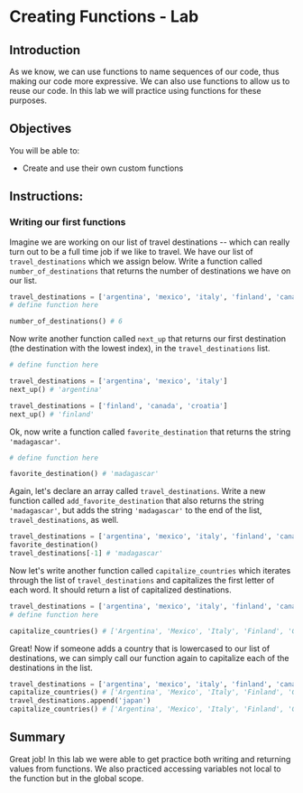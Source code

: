
# Creating Functions - Lab

## Introduction
As we know, we can use functions to name sequences of our code, thus making our code more expressive. We can also use functions to allow us to reuse our code. In this lab we will practice using functions for these purposes.

## Objectives
You will be able to:
* Create and use their own custom functions

## Instructions: 
### Writing our first functions

Imagine we are working on our list of travel destinations -- which can really turn out to be a full time job if we like to travel. We have our list of `travel_destinations` which we assign below. Write a function called `number_of_destinations` that returns the number of destinations we have on our list.


```python
travel_destinations = ['argentina', 'mexico', 'italy', 'finland', 'canada', 'croatia']
# define function here
```


```python
number_of_destinations() # 6
```

Now write another function called `next_up` that returns our first destination (the destination with the lowest index), in the `travel_destinations` list.


```python
# define function here
```


```python
travel_destinations = ['argentina', 'mexico', 'italy']
next_up() # 'argentina'
```


```python
travel_destinations = ['finland', 'canada', 'croatia']
next_up() # 'finland'
```

Ok, now write a function called `favorite_destination` that returns the string `'madagascar'`.


```python
# define function here
```


```python
favorite_destination() # 'madagascar'
```

Again, let's declare an array called `travel_destinations`. Write a new function called `add_favorite_destination` that also returns the string `'madagascar'`, but adds the string `'madagascar'` to the end of the list, `travel_destinations`, as well.


```python
travel_destinations = ['argentina', 'mexico', 'italy', 'finland', 'canada', 'croatia']
favorite_destination()
travel_destinations[-1] # 'madagascar'
```

Now let's write another function called `capitalize_countries` which iterates through the list of `travel_destinations` and capitalizes the first letter of each word. It should return a list of capitalized destinations.


```python
travel_destinations = ['argentina', 'mexico', 'italy', 'finland', 'canada', 'croatia']
# define function here
```


```python
capitalize_countries() # ['Argentina', 'Mexico', 'Italy', 'Finland', 'Canada', 'Croatia']
```

Great! Now if someone adds a country that is lowercased to our list of destinations, we can simply call our function again to capitalize each of the destinations in the list.


```python
travel_destinations = ['argentina', 'mexico', 'italy', 'finland', 'canada', 'croatia']
capitalize_countries() # ['Argentina', 'Mexico', 'Italy', 'Finland', 'Canada', 'Croatia']
travel_destinations.append('japan')
capitalize_countries() # ['Argentina', 'Mexico', 'Italy', 'Finland', 'Canada', 'Croatia', 'Japan']
```

## Summary

Great job! In this lab we were able to get practice both writing and returning values from functions. We also practiced accessing variables not local to the function but in the global scope.

